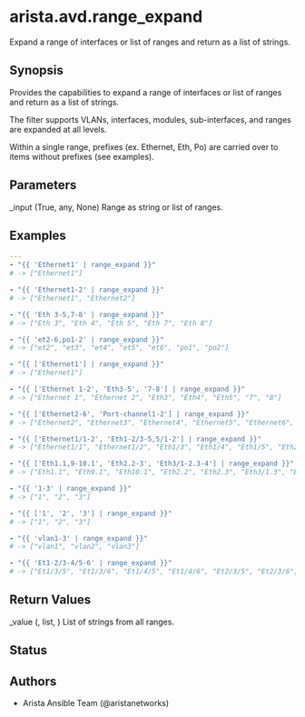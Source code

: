 # arista.avd.range_expand

Expand a range of interfaces or list of ranges and return as a list of strings\.

## Synopsis

Provides the capabilities to expand a range of interfaces or list of ranges and return as a list of strings\.

The filter supports VLANs\, interfaces\, modules\, sub\-interfaces\, and ranges are expanded at all levels\.

Within a single range\, prefixes \(ex\. Ethernet\, Eth\, Po\) are carried over to items without prefixes \(see examples\)\.

## Parameters

  _input (True, any, None)
    Range as string or list of ranges\.

## Examples

```yaml
---
- "{{ 'Ethernet1' | range_expand }}"
# -> ["Ethernet1"]

- "{{ 'Ethernet1-2' | range_expand }}"
# -> ["Ethernet1", "Ethernet2"]

- "{{ 'Eth 3-5,7-8' | range_expand }}"
# -> ["Eth 3", "Eth 4", "Eth 5", "Eth 7", "Eth 8"]

- "{{ 'et2-6,po1-2' | range_expand }}"
# -> ["et2", "et3", "et4", "et5", "et6", "po1", "po2"]

- "{{ ['Ethernet1'] | range_expand }}"
# -> ["Ethernet1"]

- "{{ ['Ethernet 1-2', 'Eth3-5', '7-8'] | range_expand }}"
# -> ["Ethernet 1", "Ethernet 2", "Eth3", "Eth4", "Eth5", "7", "8"]

- "{{ ['Ethernet2-6', 'Port-channel1-2'] | range_expand }}"
# -> ["Ethernet2", "Ethernet3", "Ethernet4", "Ethernet5", "Ethernet6", "Port-channel1", "Port-channel2"]

- "{{ ['Ethernet1/1-2', 'Eth1-2/3-5,5/1-2'] | range_expand }}"
# -> ["Ethernet1/1", "Ethernet1/2", "Eth1/3", "Eth1/4", "Eth1/5", "Eth2/3", "Eth2/4", "Eth2/5", "Eth5/1", "Eth5/2"]

- "{{ ['Eth1.1,9-10.1', 'Eth2.2-3', 'Eth3/1-2.3-4'] | range_expand }}"
# -> ["Eth1.1", "Eth9.1", "Eth10.1", "Eth2.2", "Eth2.3", "Eth3/1.3", "Eth3/1.4", "Eth3/2.3", "Eth3/2.4"]

- "{{ '1-3' | range_expand }}"
# -> ["1", "2", "3"]

- "{{ ['1', '2', '3'] | range_expand }}"
# -> ["1", "2", "3"]

- "{{ 'vlan1-3' | range_expand }}"
# -> ["vlan1", "vlan2", "vlan3"]

- "{{ 'Et1-2/3-4/5-6' | range_expand }}"
# -> ["Et1/3/5", "Et1/3/6", "Et1/4/5", "Et1/4/6", "Et2/3/5", "Et2/3/6", "Et2/4/5", "Et2/4/6"]
```

## Return Values

  _value (, list, )
    List of strings from all ranges\.

## Status

## Authors

- Arista Ansible Team (@aristanetworks)
